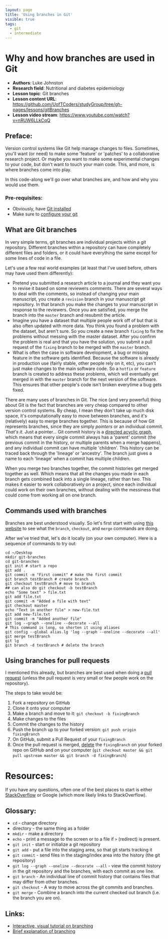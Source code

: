 ```yaml
---
layout: page
title: 'Using branches in Git'
visible: true
tags:
  - git
  - intermediate
---
```


# Why and how branches are used in Git

 - **Authors**: Luke Johnston
 - **Research field**: Nutritional and diabetes epidemiology
 - **Lesson topic**: Git branches
 - **Lesson content URL**: <https://github.com/UofTCoders/studyGroup/tree/gh-pages/lessons/gitBranches>
 - **Lesson video stream**: <https://www.youtube.com/watch?v=nRUW6LLkCqQ>

## Preface: ##

Version control systems like Git help manage changes to files. Sometimes, you'll
want (or need) to make some 'feature' or 'patches' to a collaborative research
project. Or maybe you want to make some experimental changes to your code, but
don't want to touch your main code. This, and more, is where branches come into
play.

In this code-along we'll go over what branches are, and how and why you would use
them.

### Pre-requisites:

* Obviously, have [Git installed](https://git-scm.com/book/en/v2/Getting-Started-Installing-Git)
* Make sure to [configure your git](http://codeasmanuscript.org/lessons/git/cheatsheet/)


## What are Git branches

In very simple terms, git branches are individual projects within a git
repository. Different branches within a repository can have completely different
files and folders, or it could have everything the same except for some lines of
code in a file.

Let's use a few real world examples (at least that I've used before, others may
have used them differently):

- Pretend you submitted a research article to a journal and they want you to
revise it based on some reviewers comments. There are several ways to deal with
the comments, so instead of changing your main manuscript, you create a
`revision` branch in your manuscript git repository. In that branch you make the
changes to your manuscript in response to the reviewers. Once you are satisfied,
you merge the branch into the `master` branch and resubmit the article.
- Imagine you have a dataset that multiple people work off of but that is also
often updated with more data. You think you found a problem with the dataset,
but aren't sure. So you create a new branch `fixing` to fix the problems without
messing with the master dataset. After you confirm the problem is real and that
you have the solution, you submit a pull request of the `fixing` branch to be
merged with the `master` branch.
- What is often the case in software development, a bug or missing feature in
the software gets identified. Because the software is already in production use
(fairly stable, other people rely on it, etc), you can't just make changes to
the main software code. So a `hotfix` or `feature` branch is created to address
these problems, which will eventually get merged in with the `master` branch for
the next version of the software. This ensures that other people's code isn't
broken everytime a bug gets fixed.

There are many uses of branches in Git. The nice (and very powerful) thing about
Git is the fact that branches are very cheap compared to other version control
systems. By cheap, I mean they don't take up much disk space, it's
computationally easy to move between branches, and it's (relatively) easy to
merge branches together. This is because of how Git represents branches, since
they are simply *pointers* or an individual commit. *That's it.* Just a
pointer... Git commit history is a 
[directed acyclic graph](https://en.wikipedia.org/wiki/Directed_acyclic_graph), 
which means that every single commit always has a 'parent' commit (the
previous commit in the history, or multiple parents when a merge happens), and
any individual commit can have multiple 'children'. This history can be traced
back through the 'lineage' or 'ancestry'. The branch just gives a name to each
'lineage' when a commit has multiple children.

When you merge two branches together, the commit histories get merged together
as well. Which means that all the changes you made in each branch gets combined
back into a single lineage, rather than two. This makes it easier to work
collaboratively on a project, since each individual could work on their own
branches, without dealing with the messiness that could come from working all on
one branch.

## Commands used with branches

Branches are best understood visually. So let's first start with using 
[this website](https://onlywei.github.io/explain-git-with-d3/) to see what the 
`branch`, `checkout`, and `merge` commands are doing.

After we've tried that, let's do it locally (on your own computer). Here is a
sequence of commands to try out:

    cd ~/Desktop
    mkdir git-branches
    cd git-branches
    git init # start a repo
    git add .
    git commit -m "First commit" # make the first commit
    git branch testBranch # create branch
    git checkout testBranch # move to branch
    ## can also do git checkout -b testBranch
    echo "Some text" > file.txt 
    git add file.txt
    git commit -m "Added a file with text"
    git checkout master
    echo "Text in another file" > new-file.txt
    git add new-file.txt
    git commit -m "Added another file"
    git log --graph --oneline --decorate --all
    # This command is long, so shorten it using aliases
    git config --global alias.lg 'log --graph --oneline --decorate --all'
    git merge testBranch
    git lg
    git branch -d testBranch # delete the branch
    
## Using branches for pull requests 

I mentioned this already, but branches are best used when doing a 
[pull request](https://help.github.com/articles/using-pull-requests/)
(unless the pull request is very small or few people work on the repository).

The steps to take would be:

1. Fork a repository on GitHub
2. Clone it onto your computer
3. Make a branch and move to it: `git checkout -b fixingBranch`
4. Make changes to the files
5. Commit the changes to the history
6. Push the branch up to your forked version: `git push origin fixingBranch`
7. On GitHub, submit a Pull Request of your `fixingBranch`
8. Once the pull request is merged, 
[delete](https://github.com/blog/1377-create-and-delete-branches) 
the `fixingBranch` on your forked repo on GitHub and on your computer 
(`git checkout master && git pull upstream master && git branch -d fixingBranch`)

# Resources: #

If you have any questions, often one of the best places to start is either  
[StackOverflow](http://stackoverflow.com/questions/tagged/git) or Google (which
more likely links to StackOverflow).

## Glossary: ##

* `cd` - change directory
* directory - the same thing as a folder
* `mkdir` - make a directory
* `echo` - print a message to the screen or to a file if `>` (redirect) is
present.
* `git init` - start or initialize a git repository
* `git add` - put a file into the staging area, so that git starts
  tracking it
* `git commit` - send files in the staging/index area into the history
  (the git repository)
* `git log --graph --oneline --decorate --all` - view the commit history in the
git repository and the branches, with each commit as one line.
* `git branch` - An individual line of commit history that contains files that may
differ from other branches.
* `git checkout` - A way to move across the git commits and branches.
* `git merge` - Combine a branch into the current checked out branch (i.e. the
branch you are on).

## Links: ##

* [Interactive, visual tutorial on branching](https://pcottle.github.io/learnGitBranching/)
* [Brief explanation of branching](https://www.atlassian.com/git/tutorials/using-branches/git-branch)

